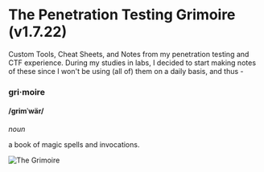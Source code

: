 # The Penetration Testing Grimoire (v1.7.22)
Custom Tools, Cheat Sheets, and Notes from my penetration testing and CTF experience. During my studies in labs, I decided to start making notes of these since I won't be using (all of) them on a daily basis, and thus -

### gri·moire
#### /ɡrimˈwär/
*noun*

a book of magic spells and invocations.

![The Grimoire](the-grimoire.png)
